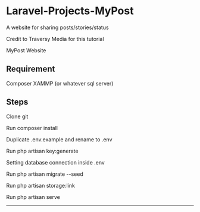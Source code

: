# Laravel-Projects-MyPost
A website for sharing posts/stories/status 

Credit to Traversy Media for this tutorial

MyPost Website


Requirement
--------------------
Composer
XAMMP (or whatever sql server)

Steps
------------------
Clone git

Run composer install

Duplicate .env.example and rename to .env

Run php artisan key:generate

Setting database connection inside .env

Run php artisan migrate --seed

Run php artisan storage:link

Run php artisan serve

-------------------
